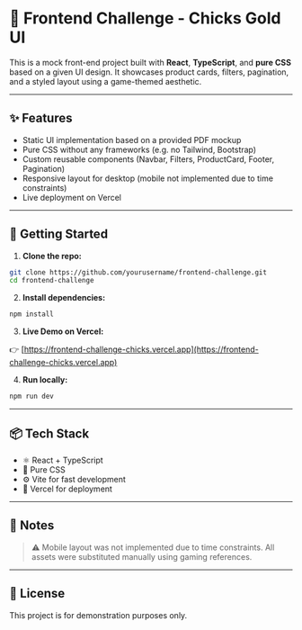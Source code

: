 # 🛒 Frontend Challenge - Chicks Gold UI

This is a mock front-end project built with **React**, **TypeScript**, and **pure CSS** based on a given UI design. It showcases product cards, filters, pagination, and a styled layout using a game-themed aesthetic.

---

## ✨ Features

- Static UI implementation based on a provided PDF mockup
- Pure CSS without any frameworks (e.g. no Tailwind, Bootstrap)
- Custom reusable components (Navbar, Filters, ProductCard, Footer, Pagination)
- Responsive layout for desktop (mobile not implemented due to time constraints)
- Live deployment on Vercel

---

## 🚀 Getting Started

1. **Clone the repo:**

```bash
git clone https://github.com/yourusername/frontend-challenge.git
cd frontend-challenge
```

2. **Install dependencies:**

```bash
npm install
```

3. **Live Demo on Vercel:**

👉 [https://frontend-challenge-chicks.vercel.app](https://frontend-challenge-chicks.vercel.app)

4. **Run locally:**

```bash
npm run dev
```
---

## 📦 Tech Stack

- ⚛️ React + TypeScript
- 🎨 Pure CSS
- ⚙️ Vite for fast development
- 🚀 Vercel for deployment

---

## 📌 Notes

> ⚠️ Mobile layout was not implemented due to time constraints.
> All assets were substituted manually using gaming references.

---

## 📃 License

This project is for demonstration purposes only.

